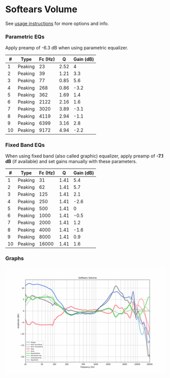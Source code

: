 # Softears Volume
See [usage instructions](https://github.com/jaakkopasanen/AutoEq#usage) for more options and info.

### Parametric EQs
Apply preamp of -6.3 dB when using parametric equalizer.

|   # | Type    |   Fc (Hz) |    Q |   Gain (dB) |
|-----|---------|-----------|------|-------------|
|   1 | Peaking |        23 | 2.52 |         4   |
|   2 | Peaking |        39 | 1.21 |         3.3 |
|   3 | Peaking |        77 | 0.85 |         5.6 |
|   4 | Peaking |       268 | 0.86 |        -3.2 |
|   5 | Peaking |       362 | 1.69 |         1.4 |
|   6 | Peaking |      2122 | 2.16 |         1.6 |
|   7 | Peaking |      3020 | 3.89 |        -3.1 |
|   8 | Peaking |      4119 | 2.94 |        -1.1 |
|   9 | Peaking |      6399 | 3.16 |         2.8 |
|  10 | Peaking |      9172 | 4.94 |        -2.2 |

### Fixed Band EQs
When using fixed band (also called graphic) equalizer, apply preamp of **-7.1 dB** (if available) and set gains manually with these parameters.

|   # | Type    |   Fc (Hz) |    Q |   Gain (dB) |
|-----|---------|-----------|------|-------------|
|   1 | Peaking |        31 | 1.41 |         5.4 |
|   2 | Peaking |        62 | 1.41 |         5.7 |
|   3 | Peaking |       125 | 1.41 |         2.1 |
|   4 | Peaking |       250 | 1.41 |        -2.6 |
|   5 | Peaking |       500 | 1.41 |         0   |
|   6 | Peaking |      1000 | 1.41 |        -0.5 |
|   7 | Peaking |      2000 | 1.41 |         1.2 |
|   8 | Peaking |      4000 | 1.41 |        -1.6 |
|   9 | Peaking |      8000 | 1.41 |         0.9 |
|  10 | Peaking |     16000 | 1.41 |         1.6 |

### Graphs
![](./Softears%20Volume.png)
